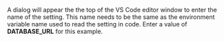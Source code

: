 A dialog will appear the the top of the VS Code editor window to enter the name of the setting.  This name needs to be the same as the environment variable name used to read the setting in code.  Enter a value of **DATABASE_URL** for this example.